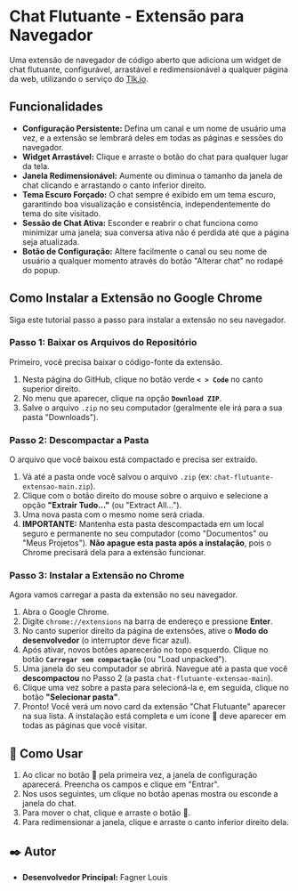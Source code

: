 # Chat Flutuante - Extensão para Navegador

Uma extensão de navegador de código aberto que adiciona um widget de chat flutuante, configurável, arrastável e redimensionável a qualquer página da web, utilizando o serviço do [Tlk.io](https://tlk.io/).

## Funcionalidades

* **Configuração Persistente:** Defina um canal e um nome de usuário uma vez, e a extensão se lembrará deles em todas as páginas e sessões do navegador.
* **Widget Arrastável:** Clique e arraste o botão do chat para qualquer lugar da tela.
* **Janela Redimensionável:** Aumente ou diminua o tamanho da janela de chat clicando e arrastando o canto inferior direito.
* **Tema Escuro Forçado:** O chat sempre é exibido em um tema escuro, garantindo boa visualização e consistência, independentemente do tema do site visitado.
* **Sessão de Chat Ativa:** Esconder e reabrir o chat funciona como minimizar uma janela; sua conversa ativa não é perdida até que a página seja atualizada.
* **Botão de Configuração:** Altere facilmente o canal ou seu nome de usuário a qualquer momento através do botão "Alterar chat" no rodapé do popup.

## Como Instalar a Extensão no Google Chrome

Siga este tutorial passo a passo para instalar a extensão no seu navegador.

### Passo 1: Baixar os Arquivos do Repositório

Primeiro, você precisa baixar o código-fonte da extensão.

1.  Nesta página do GitHub, clique no botão verde **`< > Code`** no canto superior direito.
2.  No menu que aparecer, clique na opção **`Download ZIP`**.
3.  Salve o arquivo `.zip` no seu computador (geralmente ele irá para a sua pasta "Downloads").

### Passo 2: Descompactar a Pasta

O arquivo que você baixou está compactado e precisa ser extraído.

1.  Vá até a pasta onde você salvou o arquivo `.zip` (ex: `chat-flutuante-extensao-main.zip`).
2.  Clique com o botão direito do mouse sobre o arquivo e selecione a opção **"Extrair Tudo..."** (ou "Extract All...").
3.  Uma nova pasta com o mesmo nome será criada.
4.  **IMPORTANTE:** Mantenha esta pasta descompactada em um local seguro e permanente no seu computador (como "Documentos" ou "Meus Projetos"). **Não apague esta pasta após a instalação**, pois o Chrome precisará dela para a extensão funcionar.

### Passo 3: Instalar a Extensão no Chrome

Agora vamos carregar a pasta da extensão no seu navegador.

1.  Abra o Google Chrome.
2.  Digite `chrome://extensions` na barra de endereço e pressione **Enter**.
3.  No canto superior direito da página de extensões, ative o **Modo do desenvolvedor** (o interruptor deve ficar azul).
4.  Após ativar, novos botões aparecerão no topo esquerdo. Clique no botão **`Carregar sem compactação`** (ou "Load unpacked").
5.  Uma janela do seu computador se abrirá. Navegue até a pasta que você **descompactou** no Passo 2 (a pasta `chat-flutuante-extensao-main`).
6.  Clique uma vez sobre a pasta para selecioná-la e, em seguida, clique no botão **"Selecionar pasta"**.
7.  Pronto! Você verá um novo card da extensão "Chat Flutuante" aparecer na sua lista. A instalação está completa e um ícone 💬 deve aparecer em todas as páginas que você visitar.

## 📖 Como Usar

1.  Ao clicar no botão 💬 pela primeira vez, a janela de configuração aparecerá. Preencha os campos e clique em "Entrar".
2.  Nos usos seguintes, um clique no botão apenas mostra ou esconde a janela do chat.
3.  Para mover o chat, clique e arraste o botão 💬.
4.  Para redimensionar a janela, clique e arraste o canto inferior direito dela.

## ✒️ Autor

* **Desenvolvedor Principal:** Fagner Louis